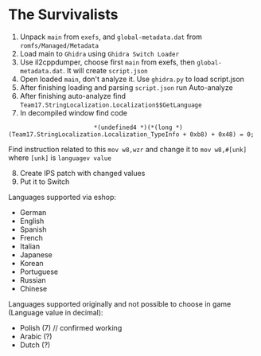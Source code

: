 # The Survivalists

1. Unpack `main` from `exefs`, and `global-metadata.dat` from `romfs/Managed/Metadata`
2. Load main to `Ghidra` using `Ghidra Switch Loader`
3. Use il2cppdumper, choose first `main` from exefs, then `global-metadata.dat`. It will create `script.json`
4. Open loaded `main`, don't analyze it. Use `ghidra.py` to load script.json
5. After finishing loading and parsing `script.json` run Auto-analyze
6. After finishing auto-analyze find `Team17.StringLocalization.Localization$$GetLanguage`
7. In decompiled window find code 
```
                        *(undefined4 *)(*(long *)(Team17.StringLocalization.Localization_TypeInfo + 0xb8) + 0x48) = 0;
```
Find instruction related to this `mov w8,wzr` and change it to `mov w8,#[unk]` where `[unk]` is `languagev value`

8. Create IPS patch with changed values
9. Put it to Switch

Languages supported via eshop:
- German
- English
- Spanish
- French
- Italian
- Japanese
- Korean
- Portuguese
- Russian
- Chinese

Languages supported originally and not possible to choose in game (Language value in decimal):
- Polish (7) // confirmed working
- Arabic (?)
- Dutch (?)
